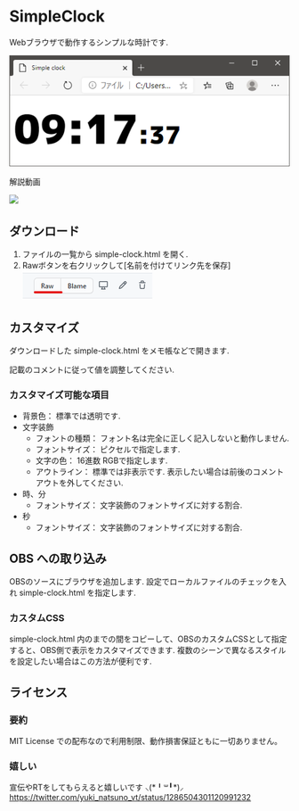 # SimpleClock
Webブラウザで動作するシンプルな時計です.

![Preview Image](./doc/doc00.png)

解説動画

[![](https://img.youtube.com/vi/wNfoZsM_CDo/0.jpg)](https://www.youtube.com/watch?v=wNfoZsM_CDo)

## ダウンロード
1. ファイルの一覧から simple-clock.html を開く.
2. Rawボタンを右クリックして[名前を付けてリンク先を保存]![Preview Image](./doc/doc01.png)

## カスタマイズ
ダウンロードした simple-clock.html をメモ帳などで開きます.

記載のコメントに従って値を調整してください.

### カスタマイズ可能な項目
- 背景色： 標準では透明です.
- 文字装飾
  - フォントの種類： フォント名は完全に正しく記入しないと動作しません.
  - フォントサイズ： ピクセルで指定します.
  - 文字の色： 16進数 RGBで指定します.
  - アウトライン： 標準では非表示です. 表示したい場合は前後のコメントアウトを外してください.　
- 時、分
  - フォントサイズ： 文字装飾のフォントサイズに対する割合.
- 秒
  - フォントサイズ： 文字装飾のフォントサイズに対する割合.

## OBS への取り込み
OBSのソースにブラウザを追加します. 設定でローカルファイルのチェックを入れ simple-clock.html を指定します.

### カスタムCSS
simple-clock.html 内の<style>から</style>までの間をコピーして、OBSのカスタムCSSとして指定すると、OBS側で表示をカスタマイズできます.
複数のシーンで異なるスタイルを設定したい場合はこの方法が便利です.

## ライセンス
### 要約
MIT License での配布なので利用制限、動作損害保証ともに一切ありません。
### 嬉しい
宣伝やRTをしてもらえると嬉しいです ⸜(\*╹꒳╹\*)⸝
https://twitter.com/yuki_natsuno_vt/status/1286504301120991232
